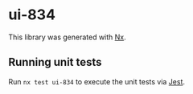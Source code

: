 # ui-834

This library was generated with [Nx](https://nx.dev).

## Running unit tests

Run `nx test ui-834` to execute the unit tests via [Jest](https://jestjs.io).
